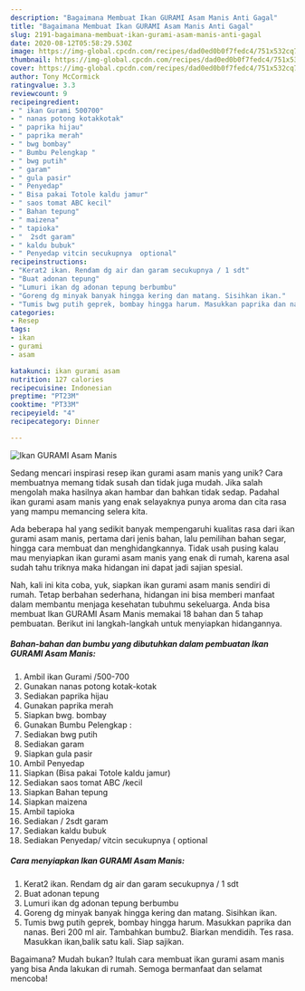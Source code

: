 ```yaml
---
description: "Bagaimana Membuat Ikan GURAMI Asam Manis Anti Gagal"
title: "Bagaimana Membuat Ikan GURAMI Asam Manis Anti Gagal"
slug: 2191-bagaimana-membuat-ikan-gurami-asam-manis-anti-gagal
date: 2020-08-12T05:58:29.530Z
image: https://img-global.cpcdn.com/recipes/dad0ed0b0f7fedc4/751x532cq70/ikan-gurami-asam-manis-foto-resep-utama.jpg
thumbnail: https://img-global.cpcdn.com/recipes/dad0ed0b0f7fedc4/751x532cq70/ikan-gurami-asam-manis-foto-resep-utama.jpg
cover: https://img-global.cpcdn.com/recipes/dad0ed0b0f7fedc4/751x532cq70/ikan-gurami-asam-manis-foto-resep-utama.jpg
author: Tony McCormick
ratingvalue: 3.3
reviewcount: 9
recipeingredient:
- " ikan Gurami 500700"
- " nanas potong kotakkotak"
- " paprika hijau"
- " paprika merah"
- " bwg bombay"
- " Bumbu Pelengkap "
- " bwg putih"
- " garam"
- " gula pasir"
- " Penyedap"
- " Bisa pakai Totole kaldu jamur"
- " saos tomat ABC kecil"
- " Bahan tepung"
- " maizena"
- " tapioka"
- "  2sdt garam"
- " kaldu bubuk"
- " Penyedap vitcin secukupnya  optional"
recipeinstructions:
- "Kerat2 ikan. Rendam dg air dan garam secukupnya / 1 sdt"
- "Buat adonan tepung"
- "Lumuri ikan dg adonan tepung berbumbu"
- "Goreng dg minyak banyak hingga kering dan matang. Sisihkan ikan."
- "Tumis bwg putih geprek, bombay hingga harum. Masukkan paprika dan nanas. Beri 200 ml air. Tambahkan bumbu2. Biarkan mendidih. Tes rasa. Masukkan ikan,balik satu kali. Siap sajikan."
categories:
- Resep
tags:
- ikan
- gurami
- asam

katakunci: ikan gurami asam 
nutrition: 127 calories
recipecuisine: Indonesian
preptime: "PT23M"
cooktime: "PT33M"
recipeyield: "4"
recipecategory: Dinner

---
```



![Ikan GURAMI Asam Manis](https://img-global.cpcdn.com/recipes/dad0ed0b0f7fedc4/751x532cq70/ikan-gurami-asam-manis-foto-resep-utama.jpg)

Sedang mencari inspirasi resep ikan gurami asam manis yang unik? Cara membuatnya memang tidak susah dan tidak juga mudah. Jika salah mengolah maka hasilnya akan hambar dan bahkan tidak sedap. Padahal ikan gurami asam manis yang enak selayaknya punya aroma dan cita rasa yang mampu memancing selera kita.

Ada beberapa hal yang sedikit banyak mempengaruhi kualitas rasa dari ikan gurami asam manis, pertama dari jenis bahan, lalu pemilihan bahan segar, hingga cara membuat dan menghidangkannya. Tidak usah pusing kalau mau menyiapkan ikan gurami asam manis yang enak di rumah, karena asal sudah tahu triknya maka hidangan ini dapat jadi sajian spesial.




Nah, kali ini kita coba, yuk, siapkan ikan gurami asam manis sendiri di rumah. Tetap berbahan sederhana, hidangan ini bisa memberi manfaat dalam membantu menjaga kesehatan tubuhmu sekeluarga. Anda bisa membuat Ikan GURAMI Asam Manis memakai 18 bahan dan 5 tahap pembuatan. Berikut ini langkah-langkah untuk menyiapkan hidangannya.

<!--inarticleads1-->

##### Bahan-bahan dan bumbu yang dibutuhkan dalam pembuatan Ikan GURAMI Asam Manis:

1. Ambil  ikan Gurami /500-700
1. Gunakan  nanas potong kotak-kotak
1. Sediakan  paprika hijau
1. Gunakan  paprika merah
1. Siapkan  bwg. bombay
1. Gunakan  Bumbu Pelengkap :
1. Sediakan  bwg putih
1. Sediakan  garam
1. Siapkan  gula pasir
1. Ambil  Penyedap
1. Siapkan  (Bisa pakai Totole kaldu jamur)
1. Sediakan  saos tomat ABC /kecil
1. Siapkan  Bahan tepung
1. Siapkan  maizena
1. Ambil  tapioka
1. Sediakan  / 2sdt garam
1. Sediakan  kaldu bubuk
1. Sediakan  Penyedap/ vitcin secukupnya ( optional




<!--inarticleads2-->

##### Cara menyiapkan Ikan GURAMI Asam Manis:

1. Kerat2 ikan. Rendam dg air dan garam secukupnya / 1 sdt
1. Buat adonan tepung
1. Lumuri ikan dg adonan tepung berbumbu
1. Goreng dg minyak banyak hingga kering dan matang. Sisihkan ikan.
1. Tumis bwg putih geprek, bombay hingga harum. Masukkan paprika dan nanas. Beri 200 ml air. Tambahkan bumbu2. Biarkan mendidih. Tes rasa. Masukkan ikan,balik satu kali. Siap sajikan.




Bagaimana? Mudah bukan? Itulah cara membuat ikan gurami asam manis yang bisa Anda lakukan di rumah. Semoga bermanfaat dan selamat mencoba!
